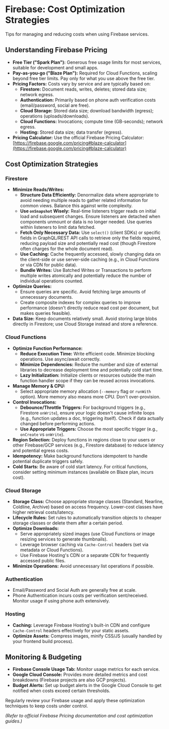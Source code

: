 # Firebase: Cost Optimization Strategies

Tips for managing and reducing costs when using Firebase services.

## Understanding Firebase Pricing

*   **Free Tier ("Spark Plan"):** Generous free usage limits for most services, suitable for development and small apps.
*   **Pay-as-you-go ("Blaze Plan"):** Required for Cloud Functions, scaling beyond free tier limits. Pay only for what you use above the free tier.
*   **Pricing Factors:** Costs vary by service and are typically based on:
    *   **Firestore:** Document reads, writes, deletes; stored data size; network egress.
    *   **Authentication:** Primarily based on phone auth verification costs (email/password, social are free).
    *   **Cloud Storage:** Stored data size; download bandwidth (egress); operations (uploads/downloads).
    *   **Cloud Functions:** Invocations; compute time (GB-seconds); network egress.
    *   **Hosting:** Stored data size; data transfer (egress).
*   **Pricing Calculator:** Use the official Firebase Pricing Calculator: [https://firebase.google.com/pricing#blaze-calculator](https://firebase.google.com/pricing#blaze-calculator)

## Cost Optimization Strategies

### Firestore

*   **Minimize Reads/Writes:**
    *   **Structure Data Efficiently:** Denormalize data where appropriate to avoid needing multiple reads to gather related information for common views. Balance this against write complexity.
    *   **Use `onSnapshot` Wisely:** Real-time listeners trigger reads on initial load and subsequent changes. Ensure listeners are detached when components unmount or data is no longer needed. Use queries within listeners to limit data fetched.
    *   **Fetch Only Necessary Data:** Use `select()` (client SDKs) or specific fields in GraphQL/REST API calls to retrieve only the fields required, reducing payload size and potentially read cost (though Firestore often charges for the whole document read).
    *   **Use Caching:** Cache frequently accessed, slowly changing data on the client-side or use server-side caching (e.g., in Cloud Functions or via CDN for public data).
    *   **Bundle Writes:** Use Batched Writes or Transactions to perform multiple writes atomically and potentially reduce the number of individual operations counted.
*   **Optimize Queries:**
    *   Ensure queries are specific. Avoid fetching large amounts of unnecessary documents.
    *   Create composite indexes for complex queries to improve performance (doesn't directly reduce read cost per document, but makes queries feasible).
*   **Data Size:** Keep documents relatively small. Avoid storing large blobs directly in Firestore; use Cloud Storage instead and store a reference.

### Cloud Functions

*   **Optimize Function Performance:**
    *   **Reduce Execution Time:** Write efficient code. Minimize blocking operations. Use async/await correctly.
    *   **Minimize Dependencies:** Reduce the number and size of external libraries to decrease deployment time and potentially cold start time.
    *   **Lazy Initialization:** Initialize clients or resources outside the main function handler scope if they can be reused across invocations.
*   **Manage Memory & CPU:**
    *   Select appropriate memory allocation (`--memory` flag or `runWith` option). More memory also means more CPU. Don't over-provision.
*   **Control Invocations:**
    *   **Debounce/Throttle Triggers:** For background triggers (e.g., Firestore `onWrite`), ensure your logic doesn't cause infinite loops (e.g., function updates a doc, triggering itself). Check if data actually changed before performing actions.
    *   **Use Appropriate Triggers:** Choose the most specific trigger (e.g., `onCreate` vs `onWrite`).
*   **Region Selection:** Deploy functions in regions close to your users or other Firebase/GCP services (e.g., Firestore database) to reduce latency and potential egress costs.
*   **Idempotency:** Make background functions idempotent to handle potential duplicate triggers safely.
*   **Cold Starts:** Be aware of cold start latency. For critical functions, consider setting minimum instances (available on Blaze plan, incurs cost).

### Cloud Storage

*   **Storage Class:** Choose appropriate storage classes (Standard, Nearline, Coldline, Archive) based on access frequency. Lower-cost classes have higher retrieval costs/latency.
*   **Lifecycle Rules:** Set rules to automatically transition objects to cheaper storage classes or delete them after a certain period.
*   **Optimize Downloads:**
    *   Serve appropriately sized images (use Cloud Functions or image resizing services to generate thumbnails).
    *   Leverage browser caching via `Cache-Control` headers (set via metadata or Cloud Functions).
    *   Use Firebase Hosting's CDN or a separate CDN for frequently accessed public files.
*   **Minimize Operations:** Avoid unnecessary list operations if possible.

### Authentication

*   Email/Password and Social Auth are generally free at scale.
*   Phone Authentication incurs costs per verification sent/received. Monitor usage if using phone auth extensively.

### Hosting

*   **Caching:** Leverage Firebase Hosting's built-in CDN and configure `Cache-Control` headers effectively for your static assets.
*   **Optimize Assets:** Compress images, minify CSS/JS (usually handled by your frontend build process).

## Monitoring & Budgeting

*   **Firebase Console Usage Tab:** Monitor usage metrics for each service.
*   **Google Cloud Console:** Provides more detailed metrics and cost breakdowns (Firebase projects are also GCP projects).
*   **Budget Alerts:** Set up budget alerts in the Google Cloud Console to get notified when costs exceed certain thresholds.

Regularly review your Firebase usage and apply these optimization techniques to keep costs under control.

*(Refer to official Firebase Pricing documentation and cost optimization guides.)*